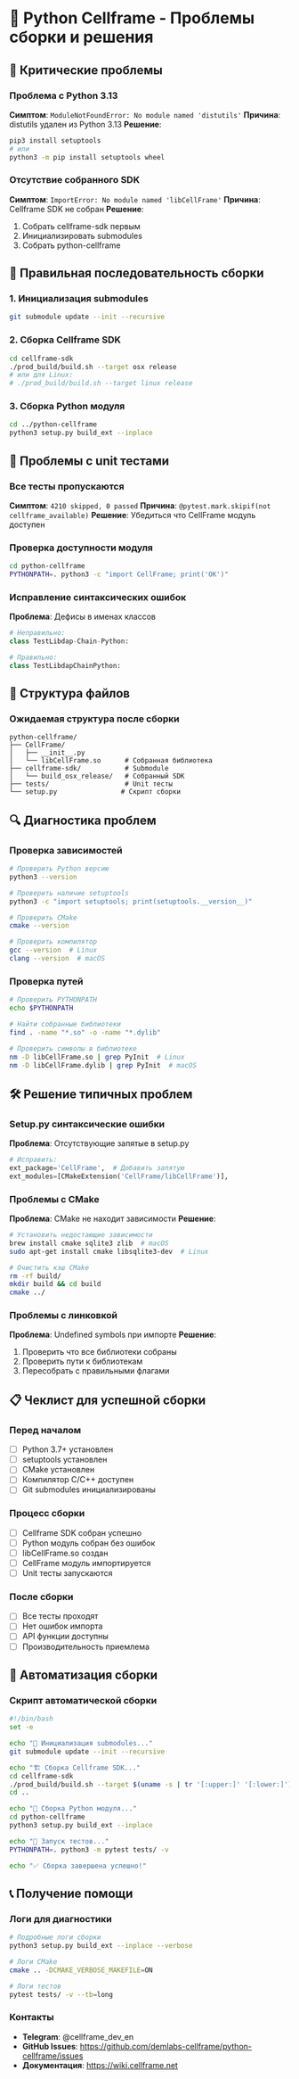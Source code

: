 # 🐍 Python Cellframe - Проблемы сборки и решения

## 🚨 Критические проблемы

### Проблема с Python 3.13
**Симптом**: `ModuleNotFoundError: No module named 'distutils'`
**Причина**: distutils удален из Python 3.13
**Решение**:
```bash
pip3 install setuptools
# или
python3 -m pip install setuptools wheel
```

### Отсутствие собранного SDK
**Симптом**: `ImportError: No module named 'libCellFrame'`
**Причина**: Cellframe SDK не собран
**Решение**:
1. Собрать cellframe-sdk первым
2. Инициализировать submodules
3. Собрать python-cellframe

## 🔧 Правильная последовательность сборки

### 1. Инициализация submodules
```bash
git submodule update --init --recursive
```

### 2. Сборка Cellframe SDK
```bash
cd cellframe-sdk
./prod_build/build.sh --target osx release
# или для Linux:
# ./prod_build/build.sh --target linux release
```

### 3. Сборка Python модуля
```bash
cd ../python-cellframe
python3 setup.py build_ext --inplace
```

## 🧪 Проблемы с unit тестами

### Все тесты пропускаются
**Симптом**: `4210 skipped, 0 passed`
**Причина**: `@pytest.mark.skipif(not cellframe_available)`
**Решение**: Убедиться что CellFrame модуль доступен

### Проверка доступности модуля
```bash
cd python-cellframe
PYTHONPATH=. python3 -c "import CellFrame; print('OK')"
```

### Исправление синтаксических ошибок
**Проблема**: Дефисы в именах классов
```python
# Неправильно:
class TestLibdap-Chain-Python:

# Правильно:
class TestLibdapChainPython:
```

## 📁 Структура файлов

### Ожидаемая структура после сборки
```
python-cellframe/
├── CellFrame/
│   ├── __init__.py
│   └── libCellFrame.so      # Собранная библиотека
├── cellframe-sdk/           # Submodule
│   └── build_osx_release/   # Собранный SDK
├── tests/                   # Unit тесты
└── setup.py                # Скрипт сборки
```

## 🔍 Диагностика проблем

### Проверка зависимостей
```bash
# Проверить Python версию
python3 --version

# Проверить наличие setuptools
python3 -c "import setuptools; print(setuptools.__version__)"

# Проверить CMake
cmake --version

# Проверить компилятор
gcc --version  # Linux
clang --version  # macOS
```

### Проверка путей
```bash
# Проверить PYTHONPATH
echo $PYTHONPATH

# Найти собранные библиотеки
find . -name "*.so" -o -name "*.dylib"

# Проверить символы в библиотеке
nm -D libCellFrame.so | grep PyInit  # Linux
nm -D libCellFrame.dylib | grep PyInit  # macOS
```

## 🛠️ Решение типичных проблем

### Setup.py синтаксические ошибки
**Проблема**: Отсутствующие запятые в setup.py
```python
# Исправить:
ext_package='CellFrame',  # Добавить запятую
ext_modules=[CMakeExtension('CellFrame/libCellFrame')],
```

### Проблемы с CMake
**Проблема**: CMake не находит зависимости
**Решение**:
```bash
# Установить недостающие зависимости
brew install cmake sqlite3 zlib  # macOS
sudo apt-get install cmake libsqlite3-dev  # Linux

# Очистить кэш CMake
rm -rf build/
mkdir build && cd build
cmake ../
```

### Проблемы с линковкой
**Проблема**: Undefined symbols при импорте
**Решение**:
1. Проверить что все библиотеки собраны
2. Проверить пути к библиотекам
3. Пересобрать с правильными флагами

## 📋 Чеклист для успешной сборки

### Перед началом
- [ ] Python 3.7+ установлен
- [ ] setuptools установлен
- [ ] CMake установлен
- [ ] Компилятор C/C++ доступен
- [ ] Git submodules инициализированы

### Процесс сборки
- [ ] Cellframe SDK собран успешно
- [ ] Python модуль собран без ошибок
- [ ] libCellFrame.so создан
- [ ] CellFrame модуль импортируется
- [ ] Unit тесты запускаются

### После сборки
- [ ] Все тесты проходят
- [ ] Нет ошибок импорта
- [ ] API функции доступны
- [ ] Производительность приемлема

## 🔄 Автоматизация сборки

### Скрипт автоматической сборки
```bash
#!/bin/bash
set -e

echo "🔄 Инициализация submodules..."
git submodule update --init --recursive

echo "🏗️ Сборка Cellframe SDK..."
cd cellframe-sdk
./prod_build/build.sh --target $(uname -s | tr '[:upper:]' '[:lower:]') release
cd ..

echo "🐍 Сборка Python модуля..."
cd python-cellframe
python3 setup.py build_ext --inplace

echo "🧪 Запуск тестов..."
PYTHONPATH=. python3 -m pytest tests/ -v

echo "✅ Сборка завершена успешно!"
```

## 📞 Получение помощи

### Логи для диагностики
```bash
# Подробные логи сборки
python3 setup.py build_ext --inplace --verbose

# Логи CMake
cmake .. -DCMAKE_VERBOSE_MAKEFILE=ON

# Логи тестов
pytest tests/ -v --tb=long
```

### Контакты
- **Telegram**: @cellframe_dev_en
- **GitHub Issues**: https://github.com/demlabs-cellframe/python-cellframe/issues
- **Документация**: https://wiki.cellframe.net 